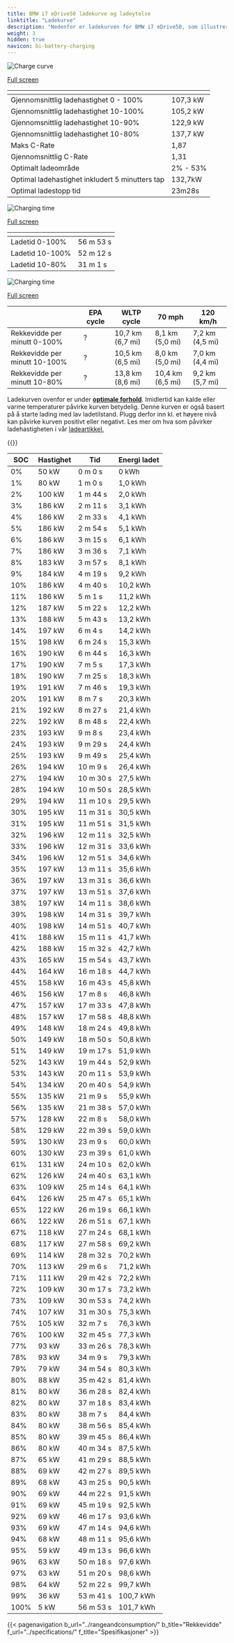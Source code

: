```yaml
---
title: BMW i7 eDrive50 ladekurve og ladeytelse
linktitle: "Ladekurve"
description: "Nedenfor er ladekurven for BMW i7 eDrive50, som illustrerer ladehastigheten ved forskjellige batterinivåer. I tillegg gir grafer for rekkevidde og tid omfattende detaljer om ladeprestasjonen."
weight: 3
hidden: true
navicon: bi-battery-charging
---
```

<!-- markdownlint-disable MD033 -->
<!-- markdownlint-disable MD010 -->
<img src="/images/models/bmw/i7/i7_edrive50/chargingcurve.svg" alt="Charge curve" class="img-fluid">

[Full screen](/images/models/bmw/i7/i7_edrive50/chargingcurve.svg)


<div class="table-responsive">
<table class="table table-striped border">
	<thead>
		<tr>
			<th>
			</th>
			<th>
			</th>
		</tr>
	</thead>
	<tbody>
		<tr>
			<td>
				Gjennomsnittlig ladehastighet 0 - 100%
			</td>
			<td>
				107,3 kW
			</td>
		</tr>
		<tr>
			<td>
				Gjennomsnittlig ladehastighet 10-100%
			</td>
			<td>
				105,2 kW
			</td>
		</tr>
		<tr>
			<td>
				Gjennomsnittlig ladehastighet 10-90%
			</td>
			<td>
				122,9 kW
			</td>
		</tr>
		<tr>
			<td>
				Gjennomsnittlig ladehastighet 10-80%
			</td>
			<td>
				137,7 kW
			</td>
		</tr>
		<tr>
			<td>
				Maks C-Rate
			</td>
			<td>
				1,87
			</td>
		</tr>
		<tr>
			<td>
				Gjennomsnittlig C-Rate
			</td>
			<td>
				1,31
			</td>
		</tr>
		<tr>
			<td>
				Optimalt ladeområde
			</td>
			<td>
				2% - 53%
			</td>
		</tr>
		<tr>
			<td>
				Optimal ladehastighet inkludert 5 minutters tap
			</td>
			<td>
				132,7kW
			</td>
		</tr>
		<tr>
			<td>
				Optimal ladestopp tid
			</td>
			<td>
				23m28s
			</td>
		</tr>
	</tbody>
</table>
</div>
<img src="/images/models/bmw/i7/i7_edrive50/chargingtime.svg" alt="Charging time" class="img-fluid">

[Full screen](/images/models/bmw/i7/i7_edrive50/chargingtime.svg)
<div class="table-responsive">
<table class="table table-striped border">
	<thead>
		<tr>
			<th>
			</th>
			<th>
			</th>
		</tr>
	</thead>
	<tbody>
		<tr>
			<td>
				Ladetid 0-100%
			</td>
			<td>
				 56 m 53 s
			</td>
		</tr>
		<tr>
			<td>
				Ladetid 10-100%
			</td>
			<td>
				 52 m 12 s
			</td>
		</tr>
		<tr>
			<td>
				Ladetid 10-80%
			</td>
			<td>
				 31 m 1 s
			</td>
		</tr>
	</tbody>
</table>
</div>
<img src="/images/models/bmw/i7/i7_edrive50/chargerangespeed.svg" alt="Charging time" class="img-fluid">

[Full screen](/images/models/bmw/i7/i7_edrive50/chargerangespeed.svg)
<div class="table-responsive">
<table class="table table-striped border">
	<thead>
		<tr>
			<th>
			</th>
			<th>
				EPA cycle
			</th>
			<th>
				WLTP cycle
			</th>
			<th>
				70 mph
			</th>
			<th>
				120 km/h
			</th>
		</tr>
	</thead>
	<tbody>
		<tr>
			<td>
				Rekkevidde per minutt 0-100%
			</td>
			<td>
				?
			</td>
			<td>
				10,7 km (6,7 mi)
			</td>
			<td>
				8,1 km (5,0 mi)
			</td>
			<td>
				7,2 km (4,5 mi)
			</td>
		</tr>
		<tr>
			<td>
				Rekkevidde per minutt 10-100%
			</td>
			<td>
				?
			</td>
			<td>
				10,5 km (6,5 mi)
			</td>
			<td>
				8,0 km (5,0 mi)
			</td>
			<td>
				7,0 km (4,4 mi)
			</td>
		</tr>
		<tr>
			<td>
				Rekkevidde per minutt 10-80%
			</td>
			<td>
				?
			</td>
			<td>
				13,8 km (8,6 mi)
			</td>
			<td>
				10,4 km (6,5 mi)
			</td>
			<td>
				9,2 km (5,7 mi)
			</td>
		</tr>
	</tbody>
</table>
</div>


Ladekurven ovenfor er under **[optimale forhold](../../../../../technology/battery/charging/#temperatur)**. Imidlertid kan kalde eller varme temperaturer påvirke kurven betydelig. Denne kurven er også basert på å starte lading med lav ladetilstand. Plugg derfor inn kl. et høyere nivå kan påvirke kurven positivt eller negativt. Les mer om hva som påvirker ladehastigheten i vår [ladeartikkel.](../../../../../technology/battery/charging/)


{{<evkxdisplayaddarticle />}}
<div class="table-responsive">
<table class="table table-striped border">
	<thead>
		<tr>
			<th>
				SOC
			</th>
			<th>
				Hastighet
			</th>
			<th>
				Tid
			</th>
			<th>
				Energi ladet
			</th>
		</tr>
	</thead>
	<tbody>
		<tr>
			<td>
				0%
			</td>
			<td>
				50 kW
			</td>
			<td>
				 0 m 0 s
			</td>
			<td>
				0 kWh
			</td>
		</tr>
		<tr>
			<td>
				1%
			</td>
			<td>
				80 kW
			</td>
			<td>
				 1 m 0 s
			</td>
			<td>
				1,0 kWh
			</td>
		</tr>
		<tr>
			<td>
				2%
			</td>
			<td>
				100 kW
			</td>
			<td>
				 1 m 44 s
			</td>
			<td>
				2,0 kWh
			</td>
		</tr>
		<tr>
			<td>
				3%
			</td>
			<td>
				186 kW
			</td>
			<td>
				 2 m 11 s
			</td>
			<td>
				3,1 kWh
			</td>
		</tr>
		<tr>
			<td>
				4%
			</td>
			<td>
				186 kW
			</td>
			<td>
				 2 m 33 s
			</td>
			<td>
				4,1 kWh
			</td>
		</tr>
		<tr>
			<td>
				5%
			</td>
			<td>
				186 kW
			</td>
			<td>
				 2 m 54 s
			</td>
			<td>
				5,1 kWh
			</td>
		</tr>
		<tr>
			<td>
				6%
			</td>
			<td>
				186 kW
			</td>
			<td>
				 3 m 15 s
			</td>
			<td>
				6,1 kWh
			</td>
		</tr>
		<tr>
			<td>
				7%
			</td>
			<td>
				186 kW
			</td>
			<td>
				 3 m 36 s
			</td>
			<td>
				7,1 kWh
			</td>
		</tr>
		<tr>
			<td>
				8%
			</td>
			<td>
				183 kW
			</td>
			<td>
				 3 m 57 s
			</td>
			<td>
				8,1 kWh
			</td>
		</tr>
		<tr>
			<td>
				9%
			</td>
			<td>
				184 kW
			</td>
			<td>
				 4 m 19 s
			</td>
			<td>
				9,2 kWh
			</td>
		</tr>
		<tr>
			<td>
				10%
			</td>
			<td>
				186 kW
			</td>
			<td>
				 4 m 40 s
			</td>
			<td>
				10,2 kWh
			</td>
		</tr>
		<tr>
			<td>
				11%
			</td>
			<td>
				186 kW
			</td>
			<td>
				 5 m 1 s
			</td>
			<td>
				11,2 kWh
			</td>
		</tr>
		<tr>
			<td>
				12%
			</td>
			<td>
				187 kW
			</td>
			<td>
				 5 m 22 s
			</td>
			<td>
				12,2 kWh
			</td>
		</tr>
		<tr>
			<td>
				13%
			</td>
			<td>
				188 kW
			</td>
			<td>
				 5 m 43 s
			</td>
			<td>
				13,2 kWh
			</td>
		</tr>
		<tr>
			<td>
				14%
			</td>
			<td>
				197 kW
			</td>
			<td>
				 6 m 4 s
			</td>
			<td>
				14,2 kWh
			</td>
		</tr>
		<tr>
			<td>
				15%
			</td>
			<td>
				198 kW
			</td>
			<td>
				 6 m 24 s
			</td>
			<td>
				15,3 kWh
			</td>
		</tr>
		<tr>
			<td>
				16%
			</td>
			<td>
				190 kW
			</td>
			<td>
				 6 m 44 s
			</td>
			<td>
				16,3 kWh
			</td>
		</tr>
		<tr>
			<td>
				17%
			</td>
			<td>
				190 kW
			</td>
			<td>
				 7 m 5 s
			</td>
			<td>
				17,3 kWh
			</td>
		</tr>
		<tr>
			<td>
				18%
			</td>
			<td>
				190 kW
			</td>
			<td>
				 7 m 25 s
			</td>
			<td>
				18,3 kWh
			</td>
		</tr>
		<tr>
			<td>
				19%
			</td>
			<td>
				191 kW
			</td>
			<td>
				 7 m 46 s
			</td>
			<td>
				19,3 kWh
			</td>
		</tr>
		<tr>
			<td>
				20%
			</td>
			<td>
				191 kW
			</td>
			<td>
				 8 m 7 s
			</td>
			<td>
				20,3 kWh
			</td>
		</tr>
		<tr>
			<td>
				21%
			</td>
			<td>
				192 kW
			</td>
			<td>
				 8 m 27 s
			</td>
			<td>
				21,4 kWh
			</td>
		</tr>
		<tr>
			<td>
				22%
			</td>
			<td>
				192 kW
			</td>
			<td>
				 8 m 48 s
			</td>
			<td>
				22,4 kWh
			</td>
		</tr>
		<tr>
			<td>
				23%
			</td>
			<td>
				193 kW
			</td>
			<td>
				 9 m 8 s
			</td>
			<td>
				23,4 kWh
			</td>
		</tr>
		<tr>
			<td>
				24%
			</td>
			<td>
				193 kW
			</td>
			<td>
				 9 m 29 s
			</td>
			<td>
				24,4 kWh
			</td>
		</tr>
		<tr>
			<td>
				25%
			</td>
			<td>
				193 kW
			</td>
			<td>
				 9 m 49 s
			</td>
			<td>
				25,4 kWh
			</td>
		</tr>
		<tr>
			<td>
				26%
			</td>
			<td>
				194 kW
			</td>
			<td>
				 10 m 9 s
			</td>
			<td>
				26,4 kWh
			</td>
		</tr>
		<tr>
			<td>
				27%
			</td>
			<td>
				194 kW
			</td>
			<td>
				 10 m 30 s
			</td>
			<td>
				27,5 kWh
			</td>
		</tr>
		<tr>
			<td>
				28%
			</td>
			<td>
				194 kW
			</td>
			<td>
				 10 m 50 s
			</td>
			<td>
				28,5 kWh
			</td>
		</tr>
		<tr>
			<td>
				29%
			</td>
			<td>
				194 kW
			</td>
			<td>
				 11 m 10 s
			</td>
			<td>
				29,5 kWh
			</td>
		</tr>
		<tr>
			<td>
				30%
			</td>
			<td>
				195 kW
			</td>
			<td>
				 11 m 31 s
			</td>
			<td>
				30,5 kWh
			</td>
		</tr>
		<tr>
			<td>
				31%
			</td>
			<td>
				195 kW
			</td>
			<td>
				 11 m 51 s
			</td>
			<td>
				31,5 kWh
			</td>
		</tr>
		<tr>
			<td>
				32%
			</td>
			<td>
				196 kW
			</td>
			<td>
				 12 m 11 s
			</td>
			<td>
				32,5 kWh
			</td>
		</tr>
		<tr>
			<td>
				33%
			</td>
			<td>
				196 kW
			</td>
			<td>
				 12 m 31 s
			</td>
			<td>
				33,6 kWh
			</td>
		</tr>
		<tr>
			<td>
				34%
			</td>
			<td>
				196 kW
			</td>
			<td>
				 12 m 51 s
			</td>
			<td>
				34,6 kWh
			</td>
		</tr>
		<tr>
			<td>
				35%
			</td>
			<td>
				197 kW
			</td>
			<td>
				 13 m 11 s
			</td>
			<td>
				35,6 kWh
			</td>
		</tr>
		<tr>
			<td>
				36%
			</td>
			<td>
				197 kW
			</td>
			<td>
				 13 m 31 s
			</td>
			<td>
				36,6 kWh
			</td>
		</tr>
		<tr>
			<td>
				37%
			</td>
			<td>
				197 kW
			</td>
			<td>
				 13 m 51 s
			</td>
			<td>
				37,6 kWh
			</td>
		</tr>
		<tr>
			<td>
				38%
			</td>
			<td>
				197 kW
			</td>
			<td>
				 14 m 11 s
			</td>
			<td>
				38,6 kWh
			</td>
		</tr>
		<tr>
			<td>
				39%
			</td>
			<td>
				198 kW
			</td>
			<td>
				 14 m 31 s
			</td>
			<td>
				39,7 kWh
			</td>
		</tr>
		<tr>
			<td>
				40%
			</td>
			<td>
				198 kW
			</td>
			<td>
				 14 m 51 s
			</td>
			<td>
				40,7 kWh
			</td>
		</tr>
		<tr>
			<td>
				41%
			</td>
			<td>
				188 kW
			</td>
			<td>
				 15 m 11 s
			</td>
			<td>
				41,7 kWh
			</td>
		</tr>
		<tr>
			<td>
				42%
			</td>
			<td>
				188 kW
			</td>
			<td>
				 15 m 32 s
			</td>
			<td>
				42,7 kWh
			</td>
		</tr>
		<tr>
			<td>
				43%
			</td>
			<td>
				165 kW
			</td>
			<td>
				 15 m 54 s
			</td>
			<td>
				43,7 kWh
			</td>
		</tr>
		<tr>
			<td>
				44%
			</td>
			<td>
				164 kW
			</td>
			<td>
				 16 m 18 s
			</td>
			<td>
				44,7 kWh
			</td>
		</tr>
		<tr>
			<td>
				45%
			</td>
			<td>
				158 kW
			</td>
			<td>
				 16 m 43 s
			</td>
			<td>
				45,8 kWh
			</td>
		</tr>
		<tr>
			<td>
				46%
			</td>
			<td>
				156 kW
			</td>
			<td>
				 17 m 8 s
			</td>
			<td>
				46,8 kWh
			</td>
		</tr>
		<tr>
			<td>
				47%
			</td>
			<td>
				157 kW
			</td>
			<td>
				 17 m 33 s
			</td>
			<td>
				47,8 kWh
			</td>
		</tr>
		<tr>
			<td>
				48%
			</td>
			<td>
				157 kW
			</td>
			<td>
				 17 m 58 s
			</td>
			<td>
				48,8 kWh
			</td>
		</tr>
		<tr>
			<td>
				49%
			</td>
			<td>
				148 kW
			</td>
			<td>
				 18 m 24 s
			</td>
			<td>
				49,8 kWh
			</td>
		</tr>
		<tr>
			<td>
				50%
			</td>
			<td>
				149 kW
			</td>
			<td>
				 18 m 50 s
			</td>
			<td>
				50,8 kWh
			</td>
		</tr>
		<tr>
			<td>
				51%
			</td>
			<td>
				149 kW
			</td>
			<td>
				 19 m 17 s
			</td>
			<td>
				51,9 kWh
			</td>
		</tr>
		<tr>
			<td>
				52%
			</td>
			<td>
				143 kW
			</td>
			<td>
				 19 m 44 s
			</td>
			<td>
				52,9 kWh
			</td>
		</tr>
		<tr>
			<td>
				53%
			</td>
			<td>
				143 kW
			</td>
			<td>
				 20 m 11 s
			</td>
			<td>
				53,9 kWh
			</td>
		</tr>
		<tr>
			<td>
				54%
			</td>
			<td>
				134 kW
			</td>
			<td>
				 20 m 40 s
			</td>
			<td>
				54,9 kWh
			</td>
		</tr>
		<tr>
			<td>
				55%
			</td>
			<td>
				135 kW
			</td>
			<td>
				 21 m 9 s
			</td>
			<td>
				55,9 kWh
			</td>
		</tr>
		<tr>
			<td>
				56%
			</td>
			<td>
				135 kW
			</td>
			<td>
				 21 m 38 s
			</td>
			<td>
				57,0 kWh
			</td>
		</tr>
		<tr>
			<td>
				57%
			</td>
			<td>
				128 kW
			</td>
			<td>
				 22 m 8 s
			</td>
			<td>
				58,0 kWh
			</td>
		</tr>
		<tr>
			<td>
				58%
			</td>
			<td>
				129 kW
			</td>
			<td>
				 22 m 39 s
			</td>
			<td>
				59,0 kWh
			</td>
		</tr>
		<tr>
			<td>
				59%
			</td>
			<td>
				130 kW
			</td>
			<td>
				 23 m 9 s
			</td>
			<td>
				60,0 kWh
			</td>
		</tr>
		<tr>
			<td>
				60%
			</td>
			<td>
				130 kW
			</td>
			<td>
				 23 m 39 s
			</td>
			<td>
				61,0 kWh
			</td>
		</tr>
		<tr>
			<td>
				61%
			</td>
			<td>
				131 kW
			</td>
			<td>
				 24 m 10 s
			</td>
			<td>
				62,0 kWh
			</td>
		</tr>
		<tr>
			<td>
				62%
			</td>
			<td>
				126 kW
			</td>
			<td>
				 24 m 40 s
			</td>
			<td>
				63,1 kWh
			</td>
		</tr>
		<tr>
			<td>
				63%
			</td>
			<td>
				109 kW
			</td>
			<td>
				 25 m 14 s
			</td>
			<td>
				64,1 kWh
			</td>
		</tr>
		<tr>
			<td>
				64%
			</td>
			<td>
				126 kW
			</td>
			<td>
				 25 m 47 s
			</td>
			<td>
				65,1 kWh
			</td>
		</tr>
		<tr>
			<td>
				65%
			</td>
			<td>
				122 kW
			</td>
			<td>
				 26 m 19 s
			</td>
			<td>
				66,1 kWh
			</td>
		</tr>
		<tr>
			<td>
				66%
			</td>
			<td>
				122 kW
			</td>
			<td>
				 26 m 51 s
			</td>
			<td>
				67,1 kWh
			</td>
		</tr>
		<tr>
			<td>
				67%
			</td>
			<td>
				118 kW
			</td>
			<td>
				 27 m 24 s
			</td>
			<td>
				68,1 kWh
			</td>
		</tr>
		<tr>
			<td>
				68%
			</td>
			<td>
				117 kW
			</td>
			<td>
				 27 m 58 s
			</td>
			<td>
				69,2 kWh
			</td>
		</tr>
		<tr>
			<td>
				69%
			</td>
			<td>
				114 kW
			</td>
			<td>
				 28 m 32 s
			</td>
			<td>
				70,2 kWh
			</td>
		</tr>
		<tr>
			<td>
				70%
			</td>
			<td>
				113 kW
			</td>
			<td>
				 29 m 6 s
			</td>
			<td>
				71,2 kWh
			</td>
		</tr>
		<tr>
			<td>
				71%
			</td>
			<td>
				111 kW
			</td>
			<td>
				 29 m 42 s
			</td>
			<td>
				72,2 kWh
			</td>
		</tr>
		<tr>
			<td>
				72%
			</td>
			<td>
				109 kW
			</td>
			<td>
				 30 m 17 s
			</td>
			<td>
				73,2 kWh
			</td>
		</tr>
		<tr>
			<td>
				73%
			</td>
			<td>
				109 kW
			</td>
			<td>
				 30 m 53 s
			</td>
			<td>
				74,2 kWh
			</td>
		</tr>
		<tr>
			<td>
				74%
			</td>
			<td>
				107 kW
			</td>
			<td>
				 31 m 30 s
			</td>
			<td>
				75,3 kWh
			</td>
		</tr>
		<tr>
			<td>
				75%
			</td>
			<td>
				105 kW
			</td>
			<td>
				 32 m 7 s
			</td>
			<td>
				76,3 kWh
			</td>
		</tr>
		<tr>
			<td>
				76%
			</td>
			<td>
				100 kW
			</td>
			<td>
				 32 m 45 s
			</td>
			<td>
				77,3 kWh
			</td>
		</tr>
		<tr>
			<td>
				77%
			</td>
			<td>
				93 kW
			</td>
			<td>
				 33 m 26 s
			</td>
			<td>
				78,3 kWh
			</td>
		</tr>
		<tr>
			<td>
				78%
			</td>
			<td>
				93 kW
			</td>
			<td>
				 34 m 9 s
			</td>
			<td>
				79,3 kWh
			</td>
		</tr>
		<tr>
			<td>
				79%
			</td>
			<td>
				79 kW
			</td>
			<td>
				 34 m 54 s
			</td>
			<td>
				80,3 kWh
			</td>
		</tr>
		<tr>
			<td>
				80%
			</td>
			<td>
				88 kW
			</td>
			<td>
				 35 m 42 s
			</td>
			<td>
				81,4 kWh
			</td>
		</tr>
		<tr>
			<td>
				81%
			</td>
			<td>
				80 kW
			</td>
			<td>
				 36 m 28 s
			</td>
			<td>
				82,4 kWh
			</td>
		</tr>
		<tr>
			<td>
				82%
			</td>
			<td>
				80 kW
			</td>
			<td>
				 37 m 18 s
			</td>
			<td>
				83,4 kWh
			</td>
		</tr>
		<tr>
			<td>
				83%
			</td>
			<td>
				80 kW
			</td>
			<td>
				 38 m 7 s
			</td>
			<td>
				84,4 kWh
			</td>
		</tr>
		<tr>
			<td>
				84%
			</td>
			<td>
				80 kW
			</td>
			<td>
				 38 m 56 s
			</td>
			<td>
				85,4 kWh
			</td>
		</tr>
		<tr>
			<td>
				85%
			</td>
			<td>
				80 kW
			</td>
			<td>
				 39 m 45 s
			</td>
			<td>
				86,4 kWh
			</td>
		</tr>
		<tr>
			<td>
				86%
			</td>
			<td>
				80 kW
			</td>
			<td>
				 40 m 34 s
			</td>
			<td>
				87,5 kWh
			</td>
		</tr>
		<tr>
			<td>
				87%
			</td>
			<td>
				65 kW
			</td>
			<td>
				 41 m 29 s
			</td>
			<td>
				88,5 kWh
			</td>
		</tr>
		<tr>
			<td>
				88%
			</td>
			<td>
				69 kW
			</td>
			<td>
				 42 m 27 s
			</td>
			<td>
				89,5 kWh
			</td>
		</tr>
		<tr>
			<td>
				89%
			</td>
			<td>
				68 kW
			</td>
			<td>
				 43 m 25 s
			</td>
			<td>
				90,5 kWh
			</td>
		</tr>
		<tr>
			<td>
				90%
			</td>
			<td>
				69 kW
			</td>
			<td>
				 44 m 22 s
			</td>
			<td>
				91,5 kWh
			</td>
		</tr>
		<tr>
			<td>
				91%
			</td>
			<td>
				69 kW
			</td>
			<td>
				 45 m 19 s
			</td>
			<td>
				92,5 kWh
			</td>
		</tr>
		<tr>
			<td>
				92%
			</td>
			<td>
				69 kW
			</td>
			<td>
				 46 m 17 s
			</td>
			<td>
				93,6 kWh
			</td>
		</tr>
		<tr>
			<td>
				93%
			</td>
			<td>
				69 kW
			</td>
			<td>
				 47 m 14 s
			</td>
			<td>
				94,6 kWh
			</td>
		</tr>
		<tr>
			<td>
				94%
			</td>
			<td>
				68 kW
			</td>
			<td>
				 48 m 11 s
			</td>
			<td>
				95,6 kWh
			</td>
		</tr>
		<tr>
			<td>
				95%
			</td>
			<td>
				59 kW
			</td>
			<td>
				 49 m 13 s
			</td>
			<td>
				96,6 kWh
			</td>
		</tr>
		<tr>
			<td>
				96%
			</td>
			<td>
				63 kW
			</td>
			<td>
				 50 m 18 s
			</td>
			<td>
				97,6 kWh
			</td>
		</tr>
		<tr>
			<td>
				97%
			</td>
			<td>
				63 kW
			</td>
			<td>
				 51 m 20 s
			</td>
			<td>
				98,6 kWh
			</td>
		</tr>
		<tr>
			<td>
				98%
			</td>
			<td>
				64 kW
			</td>
			<td>
				 52 m 22 s
			</td>
			<td>
				99,7 kWh
			</td>
		</tr>
		<tr>
			<td>
				99%
			</td>
			<td>
				36 kW
			</td>
			<td>
				 53 m 41 s
			</td>
			<td>
				100,7 kWh
			</td>
		</tr>
		<tr>
			<td>
				100%
			</td>
			<td>
				5 kW
			</td>
			<td>
				 56 m 53 s
			</td>
			<td>
				101,7 kWh
			</td>
		</tr>
	</tbody>
</table>
</div>


{{< pagenavigation b_url="../rangeandconsumption/" b_title="Rekkevidde" f_url="../specifications/" f_title="Spesifikasjoner" >}}
